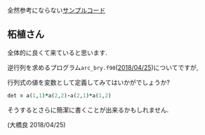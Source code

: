 全然参考にならない[サンプルコード](sample.py)

## 柘植さん

全体的に良くて来ていると思います.

逆行列を求めるプログラム```arc_bry.f90```([2018/04/25](../arc_bry.f90))についてですが,

行列式の値を変数として定義してみてはいかがでしょうか?

```fortran
det = a(1,1)*a(2,2)-a(2,1)*a(1,2)
```

そうするとさらに簡潔に書くことが出来るかもしれません.

(大橋良 2018/04/25)
